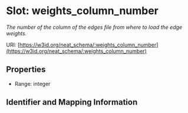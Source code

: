 # Slot: weights_column_number
_The number of the column of the edges file from where to load the edge weights._


URI: [https://w3id.org/neat_schema/:weights_column_number](https://w3id.org/neat_schema/:weights_column_number)



<!-- no inheritance hierarchy -->


## Properties

 * Range: integer



## Identifier and Mapping Information





